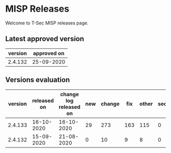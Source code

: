 # MISP Releases
Welcome to T-Sec MISP releases page.

<!--- ALL LINES BELOW ARE READ BY AUTOMATED SCRIPTS, DO NOT CHANGE THE FORMAT --->
## Latest approved version
|version|approved on|
|-------|-----------|
|2.4.132|25-09-2020 |

## Versions evaluation
|version|released on|change log released on|new|change|fix|other|security|evaluated on|status|
|-------|-----------|----------------------|---|------|---|-----|--------|------------|------|
|2.4.133|16-10-2020 |16-10-2020            |29 |273   |163|115  |0       |21-10-2020  |tbd   |
|2.4.132|15-09-2020 |21-08-2020            |0  |10    |9  |8    |0       |25-09-2020  |high  |
